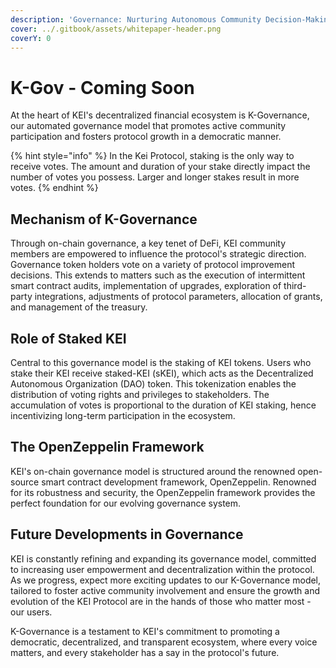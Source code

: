 ```yaml
---
description: 'Governance: Nurturing Autonomous Community Decision-Making'
cover: ../.gitbook/assets/whitepaper-header.png
coverY: 0
---
```


# K-Gov - Coming Soon

At the heart of KEI's decentralized financial ecosystem is K-Governance, our automated governance model that promotes active community participation and fosters protocol growth in a democratic manner.

{% hint style="info" %}
In the Kei Protocol, staking is the only way to receive votes. The amount and duration of your stake directly impact the number of votes you possess. Larger and longer stakes result in more votes.
{% endhint %}

## Mechanism of K-Governance

Through on-chain governance, a key tenet of DeFi, KEI community members are empowered to influence the protocol's strategic direction. Governance token holders vote on a variety of protocol improvement decisions. This extends to matters such as the execution of intermittent smart contract audits, implementation of upgrades, exploration of third-party integrations, adjustments of protocol parameters, allocation of grants, and management of the treasury.

## Role of Staked KEI

Central to this governance model is the staking of KEI tokens. Users who stake their KEI receive staked-KEI (sKEI), which acts as the Decentralized Autonomous Organization (DAO) token. This tokenization enables the distribution of voting rights and privileges to stakeholders. The accumulation of votes is proportional to the duration of KEI staking, hence incentivizing long-term participation in the ecosystem.

## The OpenZeppelin Framework

KEI's on-chain governance model is structured around the renowned open-source smart contract development framework, OpenZeppelin. Renowned for its robustness and security, the OpenZeppelin framework provides the perfect foundation for our evolving governance system.

## Future Developments in Governance

KEI is constantly refining and expanding its governance model, committed to increasing user empowerment and decentralization within the protocol. As we progress, expect more exciting updates to our K-Governance model, tailored to foster active community involvement and ensure the growth and evolution of the KEI Protocol are in the hands of those who matter most - our users.

K-Governance is a testament to KEI's commitment to promoting a democratic, decentralized, and transparent ecosystem, where every voice matters, and every stakeholder has a say in the protocol's future.

